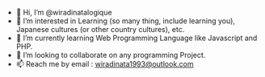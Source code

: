- 👋 Hi, I’m @wiradinatalogique
- 👀 I’m interested in Learning (so many thing, include learning you), Japanese cultures (or other country cultures), etc.
- 🌱 I’m currently learning Web Programming Language like Javascript and PHP.
- 💞️ I’m looking to collaborate on any programming Project.
- 📫 Reach me by email : wiradinata1993@outlook.com

<!---
wiradinatalogique/wiradinatalogique is a ✨ special ✨ repository because its `README.md` (this file) appears on your GitHub profile.
You can click the Preview link to take a look at your changes.
--->

